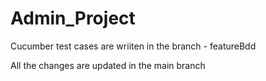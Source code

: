 # Admin_Project

Cucumber test cases are wriiten in the branch - featureBdd

All the changes are updated in the main branch


